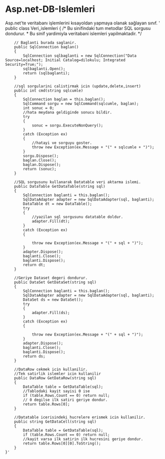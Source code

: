 # Asp.net-DB-Islemleri

Asp.net'te veritabanı işlemlerini kısayoldan yapmaya olanak sağlayan sınıf.
' public class Veri_islemleri
    {
        /* Bu sinifindaki tum metodlar SQL sorgusu dondurur.
         * Bu sinif yardimiyla veritabani islemleri yapilmaktadir. 
        */

        // Baglanti burada saglanir.
        public SqlConnection baglan()
        {
            SqlConnection sqlbaglanti = new SqlConnection("Data Source=localhost; Initial Catalog=dilokulu; Integrated Security=True;");
            sqlbaglanti.Open();
            return (sqlbaglanti);
        }

        //sql sorgularini calistirmak icin (update,delete,insert)
        public int cmd(string sqlcumle)
        {
            SqlConnection baglan = this.baglan();
            SqlCommand sorgu = new SqlCommand(sqlcumle, baglan);
            int sonuc = 0;
            //hata meydana geldiginde sonucu bildir.
            try
            {
                sonuc = sorgu.ExecuteNonQuery();
            }
            catch (Exception ex)
            {
                //hatayi ve sorguyu goster.
                throw new Exception(ex.Message + "(" + sqlcumle + ")");
            }
            sorgu.Dispose();
            baglan.Close();
            baglan.Dispose();
            return (sonuc);
        }

        //SQL sorgusunu kullanarak Datatable veri aktarma islemi.
        public DataTable GetDataTable(string sql)
        {
            SqlConnection baglanti = this.baglan();
            SqlDataAdapter adapter = new SqlDataAdapter(sql, baglanti);
            DataTable dt = new DataTable();
            try
            {
                //yazilan sql sorgusunu datatable doldur.
                adapter.Fill(dt);
            }
            catch (Exception ex)
            {

                throw new Exception(ex.Message + "(" + sql + ")");
            }
            adapter.Dispose();
            baglanti.Close();
            baglanti.Dispose();
            return dt;
        }

        //Geriye Dataset degeri dondurur.
        public DataSet GetDataSet(string sql)
        {
            SqlConnection baglanti = this.baglan();
            SqlDataAdapter adapter = new SqlDataAdapter(sql, baglanti);
            DataSet ds = new DataSet();
            try
            {
                adapter.Fill(ds);
            }
            catch (Exception ex)
            {

                throw new Exception(ex.Message + "(" + sql + ")");
            }
            adapter.Dispose();
            baglanti.Close();
            baglanti.Dispose();
            return ds;
        }

        //DataRow cekmek icin kullanilir.
        //Tek satirlik islemler icin kullanilir
        public DataRow GetDataRow(string sql)
        {
            DataTable table = GetDataTable(sql);
            //Tablodaki kayit sayisi 0 ise 
            if (table.Rows.Count == 0) return null;
            // 0 degilse ilk satiri geriye dondur.
            return table.Rows[0];
        }

        //Datatable icerisindeki hucrelere erismek icin kullanilir.
        public string GetDataCell(string sql)
        {
            DataTable table = GetDataTable(sql);
            if (table.Rows.Count == 0) return null;
            //kayit varsa ilk satirin ilk hucresini geriye dondur.
            return table.Rows[0][0].ToString();
        }
    }'
